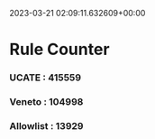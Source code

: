 2023-03-21 02:09:11.632609+00:00
# Rule Counter 
 ### UCATE : 415559

 ### Veneto : 104998

 ### Allowlist : 13929
